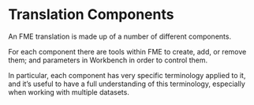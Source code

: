 # Translation Components #
An FME translation is made up of a number of different components.

For each component there are tools within FME to create, add, or remove them; and parameters in Workbench in order to control them.

In particular, each component has very specific terminology applied to it, and it’s useful to have a full understanding of this terminology, especially when working with multiple datasets.
